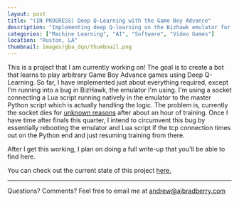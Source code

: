 ```yaml
---
layout: post
title: "(IN PROGRESS) Deep Q-Learning with the Game Boy Advance"
description: "Implementing deep Q-learning on the Bizhawk emulator for use with any GBA game."
categories: ["Machine Learning", "AI", "Software", "Video Games"]
location: "Ruston, LA"
thumbnail: images/gba_dqn/thumbnail.png
---
```



This is a project that I am currently working on! The goal is to create a bot that learns to play arbitrary Game Boy Advance games using Deep Q-Learning. So far, I have implemented just about everything required, except I'm running into a bug in BizHawk, the emulator I'm using. I'm using a socket connecting a Lua script running natively in the emulator to the master Python script which is actually handling the logic. The problem is, currently the socket dies for [unknown reasons](https://github.com/TASVideos/BizHawk/issues/1174) after about an hour of training. Once I have time after finals this quarter, I intend to circumvent this bug by essentially rebooting the emulator and Lua script if the tcp connection times out on the Python end and just resuming training from there. 

After I get this working, I plan on doing a full write-up that you'll be able to find here.

You can check out the current state of this project [here.](https://github.com/ajbradberry96/GBA-DQN) 

*****
Questions? Comments? Feel free to email me at [andrew@ajbradberry.com]

[andrew@ajbradberry.com]: mailto:andrew@ajbradberry.com
